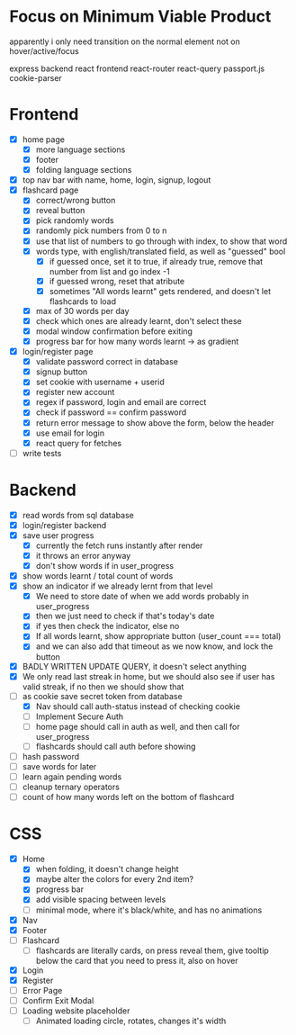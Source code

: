 # Focus on Minimum Viable Product
apparently i only need transition on the normal element
not on hover/active/focus

express backend
react frontend
react-router
react-query
passport.js
cookie-parser

# Frontend
- [x] home page
    - [x] more language sections
    - [x] footer
    - [x] folding language sections
- [x] top nav bar with name, home, login, signup, logout
- [x] flashcard page
    - [x] correct/wrong button
    - [x] reveal button
    - [x] pick randomly words
    - [x] randomly pick numbers from 0 to n
    - [x] use that list of numbers to go through with index, to show that word
    - [x] words type, with english/translated field, as well as "guessed" bool
        - [x] if guessed once, set it to true, if already true, remove that number from list and go index -1
        - [x] if guessed wrong, reset that atribute
        - [x] sometimes "All words learnt" gets rendered, and doesn't let flashcards to load
    - [x] max of 30 words per day
    - [x] check which ones are already learnt, don't select these
    - [x] modal window confirmation before exiting
    - [x] progress bar for how many words learnt -> as gradient
- [x] login/register page
    - [x] validate password correct in database
    - [x] signup button
    - [x] set cookie with username + userid
    - [x] register new account
    - [x] regex if password, login and email are correct
    - [x] check if password == confirm password
    - [x] return error message to show above the form, below the header
    - [x] use email for login
    - [x] react query for fetches
- [ ] write tests

# Backend
- [x] read words from sql database
- [x] login/register backend
- [x] save user progress
    - [x] currently the fetch runs instantly after render
    - [x] it throws an error anyway
    - [x] don't show words if in user_progress
- [x] show words learnt / total count of words
- [x] show an indicator if we already lernt from that level
    - [x] We need to store date of when we add words probably in user_progress
    - [x] then we just need to check if that's today's date
    - [x] if yes then check the indicator, else no
    - [x] If all words learnt, show appropriate button (user_count === total)
    - [x] and we can also add that timeout as we now know, and lock the button
- [x] BADLY WRITTEN UPDATE QUERY, it doesn't select anything
- [x] We only read last streak in home, but we should also see
    if user has valid streak, if no then we should show that
- [ ] as cookie save secret token from database
    - [x] Nav should call auth-status instead of checking cookie
    - [ ] Implement Secure Auth
    - [ ] home page should call in auth as well, and then call for user_progress
    - [ ] flashcards should call auth before showing
- [ ] hash password
- [ ] save words for later
- [ ] learn again pending words
- [ ] cleanup ternary operators
- [ ] count of how many words left on the bottom of flashcard

# CSS
- [x] Home
    - [x] when folding, it doesn't change height
    - [x] maybe alter the colors for every 2nd item?
    - [x] progress bar
    - [x] add visible spacing between levels
    - [ ] minimal mode, where it's black/white, and has no animations
- [x] Nav
- [x] Footer
- [ ] Flashcard
    - [ ] flashcards are literally cards, on press reveal them, give tooltip below the card that you need to press it, also on hover
- [x] Login
- [x] Register
- [ ] Error Page
- [ ] Confirm Exit Modal
- [ ] Loading website placeholder
    - [ ] Animated loading circle, rotates, changes it's width
